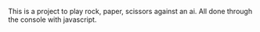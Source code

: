 This is a project to play rock, paper, scissors against an ai. All done through the console with javascript.